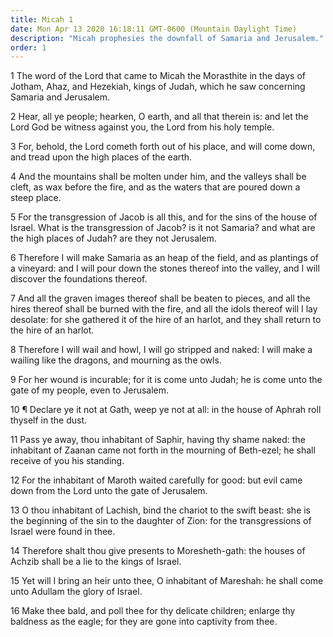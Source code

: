 ```yaml
---
title: Micah 1
date: Mon Apr 13 2020 16:18:11 GMT-0600 (Mountain Daylight Time)
description: "Micah prophesies the downfall of Samaria and Jerusalem."
order: 1
---
```


1 The word of the Lord that came to Micah the Morasthite in the days of Jotham, Ahaz, and Hezekiah, kings of Judah, which he saw concerning Samaria and Jerusalem.

2 Hear, all ye people; hearken, O earth, and all that therein is: and let the Lord God be witness against you, the Lord from his holy temple.

3 For, behold, the Lord cometh forth out of his place, and will come down, and tread upon the high places of the earth.

4 And the mountains shall be molten under him, and the valleys shall be cleft, as wax before the fire, and as the waters that are poured down a steep place.

5 For the transgression of Jacob is all this, and for the sins of the house of Israel. What is the transgression of Jacob? is it not Samaria? and what are the high places of Judah? are they not Jerusalem.

6 Therefore I will make Samaria as an heap of the field, and as plantings of a vineyard: and I will pour down the stones thereof into the valley, and I will discover the foundations thereof.

7 And all the graven images thereof shall be beaten to pieces, and all the hires thereof shall be burned with the fire, and all the idols thereof will I lay desolate: for she gathered it of the hire of an harlot, and they shall return to the hire of an harlot.

8 Therefore I will wail and howl, I will go stripped and naked: I will make a wailing like the dragons, and mourning as the owls.

9 For her wound is incurable; for it is come unto Judah; he is come unto the gate of my people, even to Jerusalem.

10 ¶ Declare ye it not at Gath, weep ye not at all: in the house of Aphrah roll thyself in the dust.

11 Pass ye away, thou inhabitant of Saphir, having thy shame naked: the inhabitant of Zaanan came not forth in the mourning of Beth-ezel; he shall receive of you his standing.

12 For the inhabitant of Maroth waited carefully for good: but evil came down from the Lord unto the gate of Jerusalem.

13 O thou inhabitant of Lachish, bind the chariot to the swift beast: she is the beginning of the sin to the daughter of Zion: for the transgressions of Israel were found in thee.

14 Therefore shalt thou give presents to Moresheth-gath: the houses of Achzib shall be a lie to the kings of Israel.

15 Yet will I bring an heir unto thee, O inhabitant of Mareshah: he shall come unto Adullam the glory of Israel.

16 Make thee bald, and poll thee for thy delicate children; enlarge thy baldness as the eagle; for they are gone into captivity from thee.
